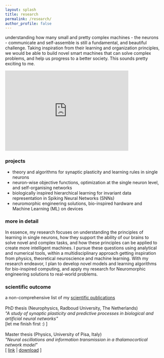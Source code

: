 ```yaml
---
layout: splash
title: research
permalink: /research/
author_profile: false
---
```


understanding how many small and pretty complex machines - the neurons - communicate and self-assemble is still a fundamental, and beautiful challenge. Taking inspiration from their learning and organization principles, we would be able to build novel smart machines that can solve complex problems, and help us progress to a better society. This sounds pretty exciting to me.

<iframe src="https://giphy.com/embed/5h9EHCvA0OR2" width="400" height="260" frameBorder="0" allowFullScreen></iframe>

### projects
- theory and algorithms for synaptic plasticity and learning rules in single neurons
- neuron-wise objective functions, optimization at the single neuron level, and self-organising networks
- biologically inspired hierarchical learning for invariant data representation in Spiking Neural Networks (SNNs)
- neuromorphic engineering solutions, bio-inspired hardware and Machine Learning (ML) on devices

### more in detail
In essence, my research focuses on understanding the principles of learning in single neurons, how they support the ability of our brains to solve novel and complex tasks, and how these principles can be applied to create more intelligent machines. I pursue these questions using analytical and numerical tools, within a multidisciplinary approach getting inspiration from physics, theoretical neuroscience and machine learning. With my research endeavor, I plan to develop novel models and learning algorithms for bio-inspired computing, and apply my research for Neuromorphic engineering solutions to real-world problems. 

### scientific outcome
a non-comprehensive list of my <a href="https://matteosaponati.github.io/publications/" target="_blank">scientific publications</a>\
\
PhD thesis (Neurophysics, Radboud University, The Netherlands)\
*"A study of synaptic plasticity and predictive processes in biological and artificial neural networks"*\
[let me finish first :) ]
\
\
Master thesis (Physics, University of Pisa, Italy)\
*"Neural oscillations and information transmission in a thalamocortical network model"*\
[ <a href="https://etd.adm.unipi.it/t/etd-09262018-152801/" target="_blank">link</a> | <a href="https://etd.adm.unipi.it/theses/available/etd-09262018-152801/unrestricted/Saponati_Matteo_tesi.pdf" target="_blank">download</a> ]
